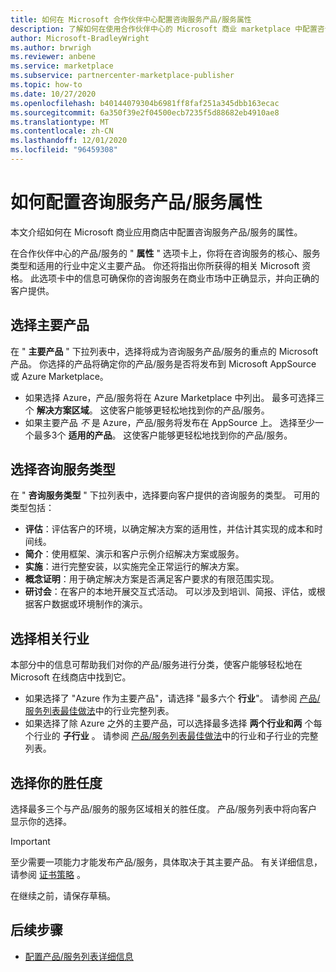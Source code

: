 ```yaml
---
title: 如何在 Microsoft 合作伙伴中心配置咨询服务产品/服务属性
description: 了解如何在使用合作伙伴中心的 Microsoft 商业 marketplace 中配置咨询服务产品/服务的属性。
author: Microsoft-BradleyWright
ms.author: brwrigh
ms.reviewer: anbene
ms.service: marketplace
ms.subservice: partnercenter-marketplace-publisher
ms.topic: how-to
ms.date: 10/27/2020
ms.openlocfilehash: b40144079304b6981ff8faf251a345dbb163ecac
ms.sourcegitcommit: 6a350f39e2f04500ecb7235f5d88682eb4910ae8
ms.translationtype: MT
ms.contentlocale: zh-CN
ms.lasthandoff: 12/01/2020
ms.locfileid: "96459308"
---
```

# <a name="how-to-configure-your-consulting-service-offer-properties"></a>如何配置咨询服务产品/服务属性

本文介绍如何在 Microsoft 商业应用商店中配置咨询服务产品/服务的属性。

在合作伙伴中心的产品/服务的 " **属性** " 选项卡上，你将在咨询服务的核心、服务类型和适用的行业中定义主要产品。 你还将指出你所获得的相关 Microsoft 资格。 此选项卡中的信息可确保你的咨询服务在商业市场中正确显示，并向正确的客户提供。

## <a name="select-the-primary-product"></a>选择主要产品

在 " **主要产品** " 下拉列表中，选择将成为咨询服务产品/服务的重点的 Microsoft 产品。 你选择的产品将确定你的产品/服务是否将发布到 Microsoft AppSource 或 Azure Marketplace。

* 如果选择 Azure，产品/服务将在 Azure Marketplace 中列出。 最多可选择三个 **解决方案区域**。 这使客户能够更轻松地找到你的产品/服务。
* 如果主要产品 *不* 是 Azure，产品/服务将发布在 AppSource 上。 选择至少一个最多3个 **适用的产品**。 这使客户能够更轻松地找到你的产品/服务。

## <a name="select-the-consulting-service-type"></a>选择咨询服务类型

在 " **咨询服务类型** " 下拉列表中，选择要向客户提供的咨询服务的类型。 可用的类型包括：

* **评估**：评估客户的环境，以确定解决方案的适用性，并估计其实现的成本和时间线。
* **简介**：使用框架、演示和客户示例介绍解决方案或服务。
* **实施**：进行完整安装，以实施完全正常运行的解决方案。
* **概念证明**：用于确定解决方案是否满足客户要求的有限范围实现。
* **研讨会**：在客户的本地开展交互式活动。 可以涉及到培训、简报、评估，或根据客户数据或环境制作的演示。

## <a name="select-relevant-industries"></a>选择相关行业

本部分中的信息可帮助我们对你的产品/服务进行分类，使客户能够轻松地在 Microsoft 在线商店中找到它。

* 如果选择了 "Azure 作为主要产品"，请选择 "最多六个 **行业**"。 请参阅 [产品/服务列表最佳做法](./gtm-offer-listing-best-practices.md)中的行业完整列表。
* 如果选择了除 Azure 之外的主要产品，可以选择最多选择 **两个行业和两** 个每个行业的 **子行业** 。 请参阅 [产品/服务列表最佳做法](./gtm-offer-listing-best-practices.md)中的行业和子行业的完整列表。

## <a name="select-your-competencies"></a>选择你的胜任度

选择最多三个与产品/服务的服务区域相关的胜任度。 产品/服务列表中将向客户显示你的选择。

> [!IMPORTANT]
> 至少需要一项能力才能发布产品/服务，具体取决于其主要产品。 有关详细信息，请参阅 [证书策略](/legal/marketplace/certification-policies#800-consulting-services) 。

在继续之前，请保存草稿。

## <a name="next-steps"></a>后续步骤

* [配置产品/服务列表详细信息](create-consulting-service-offer-listing.md)